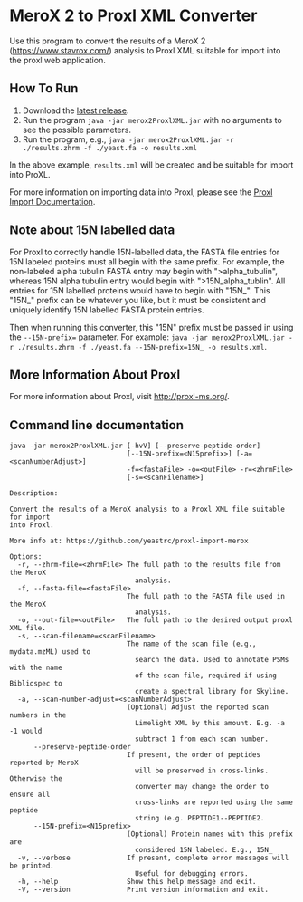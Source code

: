 MeroX 2 to Proxl XML Converter
=============================

Use this program to convert the results of a MeroX 2 (https://www.stavrox.com/) analysis to Proxl XML suitable for import into the proxl web application.

How To Run
-------------
1. Download the [latest release](https://github.com/yeastrc/proxl-import-merox/releases).
2. Run the program ``java -jar merox2ProxlXML.jar`` with no arguments to see the possible parameters.
3. Run the program, e.g., ``java -jar merox2ProxlXML.jar -r ./results.zhrm -f ./yeast.fa -o results.xml``

In the above example, ``results.xml`` will be created and be suitable for import into ProXL.

For more information on importing data into Proxl, please see the [Proxl Import Documentation](http://proxl-web-app.readthedocs.io/en/latest/using/upload_data.html).

Note about 15N labelled data
-----------------------------
For Proxl to correctly handle 15N-labelled data, the FASTA file entries for 15N labeled proteins must all begin with the same prefix. For example, the non-labeled
alpha tubulin FASTA entry may begin with ">alpha_tubulin", whereas 15N alpha tubulin entry would begin with ">15N_alpha_tublin".
All entries for 15N labelled proteins would have to begin with "15N_". This "15N_" prefix can be whatever you like, but it
must be consistent and uniquely identify 15N labelled FASTA protein entries.

Then when running this converter, this "15N" prefix must be passed in using the `--15N-prefix=` parameter. For example:
``java -jar merox2ProxlXML.jar -r ./results.zhrm -f ./yeast.fa --15N-prefix=15N_ -o results.xml``.

More Information About Proxl
-----------------------------
For more information about Proxl, visit http://proxl-ms.org/.

Command line documentation
---------------------------

```
java -jar merox2ProxlXML.jar [-hvV] [--preserve-peptide-order]
                             [--15N-prefix=<N15prefix>] [-a=<scanNumberAdjust>]
                             -f=<fastaFile> -o=<outFile> -r=<zhrmFile>
                             [-s=<scanFilename>]

Description:

Convert the results of a MeroX analysis to a Proxl XML file suitable for import
into Proxl.

More info at: https://github.com/yeastrc/proxl-import-merox

Options:
  -r, --zhrm-file=<zhrmFile> The full path to the results file from the MeroX
                               analysis.
  -f, --fasta-file=<fastaFile>
                             The full path to the FASTA file used in the MeroX
                               analysis.
  -o, --out-file=<outFile>   The full path to the desired output proxl XML file.
  -s, --scan-filename=<scanFilename>
                             The name of the scan file (e.g., mydata.mzML) used to
                               search the data. Used to annotate PSMs with the name
                               of the scan file, required if using Bibliospec to
                               create a spectral library for Skyline.
  -a, --scan-number-adjust=<scanNumberAdjust>
                             (Optional) Adjust the reported scan numbers in the
                               Limelight XML by this amount. E.g. -a -1 would
                               subtract 1 from each scan number.
      --preserve-peptide-order
                             If present, the order of peptides reported by MeroX
                               will be preserved in cross-links. Otherwise the
                               converter may change the order to ensure all
                               cross-links are reported using the same peptide
                               string (e.g. PEPTIDE1--PEPTIDE2.
      --15N-prefix=<N15prefix>
                             (Optional) Protein names with this prefix are
                               considered 15N labeled. E.g., 15N_
  -v, --verbose              If present, complete error messages will be printed.
                               Useful for debugging errors.
  -h, --help                 Show this help message and exit.
  -V, --version              Print version information and exit.
```

